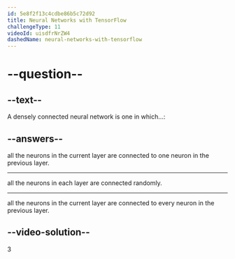 ```yaml
---
id: 5e8f2f13c4cdbe86b5c72d92
title: Neural Networks with TensorFlow
challengeType: 11
videoId: uisdfrNrZW4
dashedName: neural-networks-with-tensorflow
---
```


# --question--

## --text--

A densely connected neural network is one in which...:

## --answers--

all the neurons in the current layer are connected to one neuron in the previous layer.

---

all the neurons in each layer are connected randomly.

---

all the neurons in the current layer are connected to every neuron in the previous layer.

## --video-solution--

3

